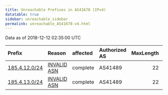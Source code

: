 ```yaml
---
title: Unreachable Prefixes in AS41678 (IPv4)
datatable: true
sidebar: unreachable_sidebar
permalink: unreachable_AS41678-v4.html
---
```


Data as of 2018-12-12 02:35:00 UTC


<div class="datatable-begin"></div>

| Prefix                                               | Reason                                                                                               | affected   | Authorized AS   |   MaxLength | Anchor                                         |   unreachable /24s |
|:-----------------------------------------------------|:-----------------------------------------------------------------------------------------------------|:-----------|:----------------|------------:|:-----------------------------------------------|-------------------:|
| [185.4.12.0/24](https://stat.ripe.net/185.4.12.0/24) | [INVALID ASN](https://rpki-validator.ripe.net/announcement-preview?asn=AS41678&prefix=185.4.12.0/24) | complete   | AS41489         |          22 | [RIPE](unreachable_RIPE_NCC_RPKI_Root-v4.html) |                  1 |
| [185.4.13.0/24](https://stat.ripe.net/185.4.13.0/24) | [INVALID ASN](https://rpki-validator.ripe.net/announcement-preview?asn=AS41678&prefix=185.4.13.0/24) | complete   | AS41489         |          22 | [RIPE](unreachable_RIPE_NCC_RPKI_Root-v4.html) |                  1 |

<div class="datatable-end"></div>